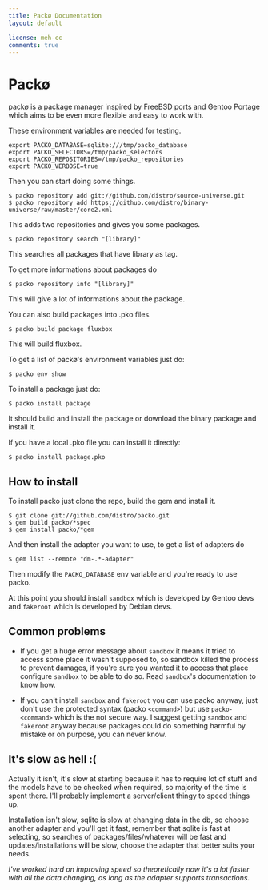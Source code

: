 ```yaml
---
title: Packø Documentation
layout: default

license: meh-cc
comments: true
---
```


Packø
=====
packø is a package manager inspired by FreeBSD ports and Gentoo Portage which aims
to be even more flexible and easy to work with.

These environment variables are needed for testing.

    export PACKO_DATABASE=sqlite:///tmp/packo_database
    export PACKO_SELECTORS=/tmp/packo_selectors
    export PACKO_REPOSITORIES=/tmp/packo_repositories
    export PACKO_VERBOSE=true

Then you can start doing some things.

    $ packo repository add git://github.com/distro/source-universe.git
    $ packo repository add https://github.com/distro/binary-universe/raw/master/core2.xml

This adds two repositories and gives you some packages.

    $ packo repository search "[library]"

This searches all packages that have library as tag.

To get more informations about packages do

    $ packo repository info "[library]"

This will give a lot of informations about the package.

You can also build packages into .pko files.

    $ packo build package fluxbox

This will build fluxbox.

To get a list of packø's environment variables just do:

    $ packo env show

To install a package just do:

    $ packo install package

It should build and install the package or download the binary package and install it.

If you have a local .pko file you can install it directly:

    $ packo install package.pko

How to install
--------------

To install packo just clone the repo, build the gem and install it.

    $ git clone git://github.com/distro/packo.git
    $ gem build packo/*spec
    $ gem install packo/*gem

And then install the adapter you want to use, to get a list of adapters do

    $ gem list --remote "dm-.*-adapter"

Then modify the `PACKO_DATABASE` env variable and you're ready to use packo.

At this point you should install `sandbox` which is developed by Gentoo devs
and `fakeroot` which is developed by Debian devs.

Common problems
---------------

*   If you get a huge error message about `sandbox` it means it tried to access some place it wasn't supposed
    to, so sandbox killed the process to prevent damages, if you're sure you wanted it to access that place configure
    `sandbox` to be able to do so. Read `sandbox`'s documentation to know how.

*   If you can't install `sandbox` and `fakeroot` you can use packo anyway, just don't use the protected syntax (packo `<command>`) but use
    `packo-<command>` which is the not secure way. I suggest getting `sandbox` and `fakeroot` anyway because packages could do something harmful by mistake or on purpose, you can never know.

It's slow as hell :(
--------------------

Actually it isn't, it's slow at starting because it has to require lot of stuff and the models have to be checked when required,
so majority of the time is spent there. I'll probably implement a server/client thingy to speed things up.

Installation isn't slow, sqlite is slow at changing data in the db, so choose another adapter and you'll get it fast, remember
that sqlite is fast at selecting, so searches of packages/files/whatever will be fast and updates/installations will be slow,
choose the adapter that better suits your needs.

_I've worked hard on improving speed so theoretically now it's a lot faster with all the data changing, as long as the 
adapter supports transactions._
